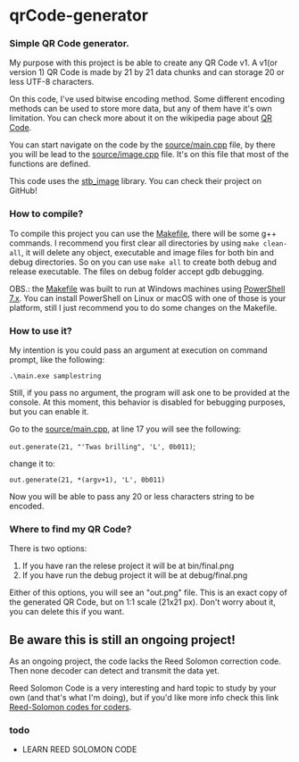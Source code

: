# qrCode-generator

### Simple QR Code generator.

My purpose with this project is be able to create any QR Code v1. A v1(or version 1) QR Code is made by 21 by 21 data chunks and can storage 20 or less UTF-8 characters. 

On this code, I've used bitwise encoding method. Some different encoding methods can be used to store more data, but any of them have it's own limitation. You can check more about it on the wikipedia page about [QR Code][].

[QR Code]: https://en.wikipedia.org/wiki/QR_code#

You can start navigate on the code by the [source/main.cpp][] file, by there you will be lead to the [source/image.cpp] file. It's on this file that most of the functions are defined.

[source/main.cpp]: source/main.cpp
[source/image.cpp]: source/image.cpp

This code uses the [stb_image][] library. You can check their project on GitHub!

[stb_image]: https://github.com/nothings/stb/tree/master

### How to compile?

To compile this project you can use the [Makefile][], there will be some g++ commands. I recommend you first clear all directories by using `make clean-all`, it will delete any object, executable and image files for both bin and debug directories. So on you can use `make all` to create both debug and release executable. The files on debug folder accept gdb debugging.

OBS.: the [Makefile] was built to run at Windows machines using [PowerShell 7.x][]. You can install PowerShell on Linux or macOS with one of those is your platform, still I just recommend you to do some changes on the Makefile.

[Makefile]: Makefile
[PowerShell 7.x]: https://github.com/PowerShell/PowerShell

### How to use it?
My intention is you could pass an argument at execution on command prompt, like the following:

`.\main.exe samplestring`

Still, if you pass no argument, the program will ask one to be provided at the console. At this moment, this behavior is disabled for bebugging purposes, but you can enable it. 

Go to the [source/main.cpp], at line 17 you will see the following:

`out.generate(21, "'Twas brilling", 'L', 0b011)`;

change it to:

`out.generate(21, *(argv+1), 'L', 0b011)`

Now you will be able to pass any 20 or less characters string to be encoded.

### Where to find my QR Code?
There is two options:
1) If you have ran the relese project it will be at bin/final.png
2) If you have run the debug project it will be at debug/final.png

Either of this options, you will see an "out.png" file. This is an exact copy of the generated QR Code, but on 1:1 scale (21x21 px). Don't worry about it, you can delete this if you want.
 
## Be aware this is still an ongoing project!
As an ongoing project, the code lacks the Reed Solomon correction code. Then none decoder can detect and transmit the data yet. 

Reed Solomon Code is a very interesting and hard topic to study by your own (and that's what I'm doing), but if you'd like more info check this link [Reed-Solomon codes for coders][].

[Reed-Solomon codes for coders]: https://en.wikiversity.org/wiki/Reed–Solomon_codes_for_coders



### todo
* LEARN REED SOLOMON CODE
